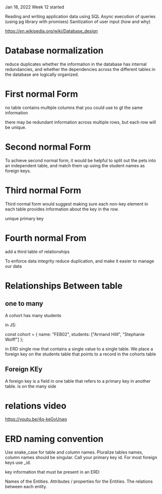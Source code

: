 <!-- @format -->

Jan 18, 2022
Week 12 started

Reading and writing application data using SQL
Async execution of queries (using pg library with promises)
Sanitization of user input (how and why)

https://en.wikipedia.org/wiki/Database_design

# Database normalization

reduce duplicates
whether the information in the database has internal redundancies, and whether the dependencies across the different tables in the database are logically organized.

# First normal Form

no table contains multiple columns that you could use to gt the same information

there may be redundant information across multiple rows, but each row will be unique.

# Second normal Form

To achieve second normal form, it would be helpful to split out the pets into an independent table, and match them up using the student names as foreign keys.

# Third normal Form

Third normal form would suggest making sure each non-key element in each table provides information about the key in the row.

unique primary key

# Fourth normal From

add a third table of relationships

To enforce data integrity reduce duplication, and make it easier to manage our data

# Relationships Between table

## one to many

A cohort has many students

in JS:

const cohort = {
name: "FEB02",
students: ["Armand Hilll", "Stephanie Wolff"]
};

in ERD
single row that contains a single value to a single table. We place a foreign key on the students table that points to a record in the cohorts table

## Foreign KEy

A foreign key is a field in one table that refers to a primary key in another table. is on the many side

# relations video

https://youtu.be/4q-keGvUnag

# ERD naming convention

Use snake_case for table and column names.
Pluralize tables names, column names should be singular.
Call your primary key id.
For most foreign keys use <table>\_id.

key information that must be present in an ERD:

Names of the Entities.
Attributes / properties for the Entities.
The relations between each entity.
